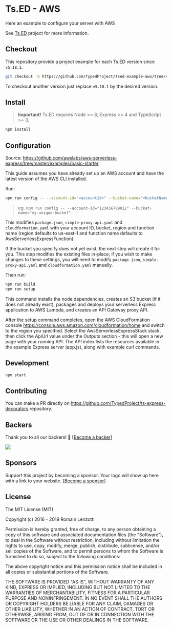 # Ts.ED - AWS

Here an example to configure your server with AWS

See [Ts.ED](https://tsed.io) project for more information.

## Checkout

This repository provide a project example for each Ts.ED version since `v5.18.1`.

```bash
git checkout -b https://github.com/TypedProject/tsed-example-aws/tree/v5.18.1
```

To checkout another version just replace `v5.18.1` by the desired version.

## Install

> **Important!** Ts.ED requires Node >= 8, Express >= 4 and TypeScript >= 3.

```bash
npm install
```

## Configuration 

Source: https://github.com/awslabs/aws-serverless-express/tree/master/examples/basic-starter

This guide assumes you have already set up an AWS account and have the latest version of the AWS CLI installed.

Run:
```bash
npm run config -- --account-id="<accountId>" --bucket-name="<bucketName>" [--region="<region>" --function-name="<functionName>"]
```
> eg. `npm run config -- --account-id="123456789012" --bucket-name="my-unique-bucket".`

This modifies `package.json`, `simple-proxy-api.yaml` and `cloudformation.yaml` with your account ID, bucket, region and function name
 (region defaults to us-east-1 and function name defaults to AwsServerlessExpressFunction). 
 
If the bucket you specify does not yet exist, the next step will create it for you.
This step modifies the existing files in-place; if you wish to make changes to these settings, 
you will need to modify `package.json`, `simple-proxy-api.yaml` and `cloudformation.yaml` manually.

Then run:
```bash
npm run build
npm run setup
```
This command installs the node dependencies, creates an S3 bucket (if it does not already exist), packages and deploys your serverless Express application to AWS Lambda, and creates an API Gateway proxy API.

After the setup command completes, open the AWS CloudFormation console https://console.aws.amazon.com/cloudformation/home and switch to the region you specified. Select the AwsServerlessExpressStack stack, then click the ApiUrl value under the Outputs section - this will open a new page with your running API. The API index lists the resources available in the example Express server (app.js), along with example curl commands.

## Development

```bash
npm start
```

## Contributing

You can make a PR directly on https://github.com/TypedProject/ts-express-decorators repository.

## Backers

Thank you to all our backers! 🙏 [[Become a backer](https://opencollective.com/tsed#backer)]

<a href="https://opencollective.com/tsed#backers" target="_blank"><img src="https://opencollective.com/tsed/tiers/backer.svg?width=890"></a>


## Sponsors

Support this project by becoming a sponsor. Your logo will show up here with a link to your website. [[Become a sponsor](https://opencollective.com/tsed#sponsor)]

## License

The MIT License (MIT)

Copyright (c) 2016 - 2019 Romain Lenzotti

Permission is hereby granted, free of charge, to any person obtaining a copy of this software and associated documentation files (the "Software"), to deal in the Software without restriction, including without limitation the rights to use, copy, modify, merge, publish, distribute, sublicense, and/or sell copies of the Software, and to permit persons to whom the Software is furnished to do so, subject to the following conditions:

The above copyright notice and this permission notice shall be included in all copies or substantial portions of the Software.

THE SOFTWARE IS PROVIDED "AS IS", WITHOUT WARRANTY OF ANY KIND, EXPRESS OR IMPLIED, INCLUDING BUT NOT LIMITED TO THE WARRANTIES OF MERCHANTABILITY, FITNESS FOR A PARTICULAR PURPOSE AND NONINFRINGEMENT. IN NO EVENT SHALL THE AUTHORS OR COPYRIGHT HOLDERS BE LIABLE FOR ANY CLAIM, DAMAGES OR OTHER LIABILITY, WHETHER IN AN ACTION OF CONTRACT, TORT OR OTHERWISE, ARISING FROM, OUT OF OR IN CONNECTION WITH THE SOFTWARE OR THE USE OR OTHER DEALINGS IN THE SOFTWARE.

[travis]: https://travis-ci.org/
